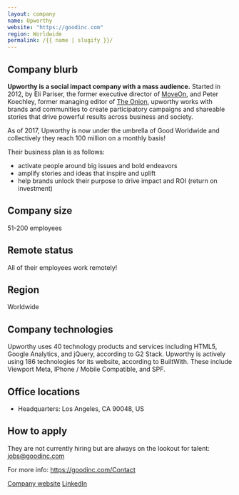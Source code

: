 ```yaml
---
layout: company
name: Upworthy
website: "https://goodinc.com"
region: Worldwide
permalink: /{{ name | slugify }}/
---
```


## Company blurb

**Upworthy is a social impact company with a mass audience.** Started in 2012, by Eli Pariser, the former executive director of [MoveOn](https://front.moveon.org/), and Peter Koechley, former managing editor of [The Onion](https://www.theonion.com/), upworthy works with brands and communities to create participatory campaigns and shareable stories that drive powerful results across business and society. 

As of 2017, Upworthy is now under the umbrella of Good Worldwide and collectively they reach 100 million on a monthly basis!

Their business plan is as follows:
- activate people around big issues and bold endeavors
- amplify stories and ideas that inspire and uplift
- help brands unlock their purpose to drive impact and ROI (return on investment)

## Company size

51-200 employees 

## Remote status

All of their employees work remotely!

## Region

Worldwide

## Company technologies
Upworthy uses 40 technology products and services including HTML5, Google Analytics, and jQuery, according to G2 Stack.
Upworthy is actively using 186 technologies for its website, according to BuiltWith. These include Viewport Meta, IPhone / Mobile Compatible, and SPF.

## Office locations

- Headquarters: Los Angeles, CA 90048, US

## How to apply

They are not currently hiring but are always on the lookout for talent: jobs@goodinc.com

For more info: https://goodinc.com/Contact

[Company website](https://www.upworthy.com/) [LinkedIn](https://www.linkedin.com/company/upworthy/)